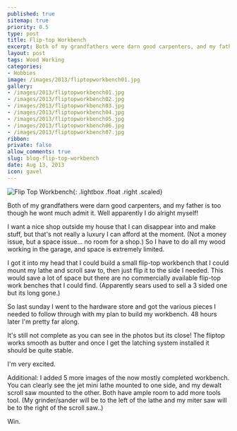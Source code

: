 ```yaml
---
published: true
sitemap: true
priority: 0.5
type: post
title: Flip-top Workbench
excerpt: Both of my grandfathers were darn good carpenters, and my father is too though he wont much admit it.  Well apparently I do alright myself!
layout: post
tags: Wood Working
categories: 
- Hobbies
image: /images/2013/fliptopworkbench01.jpg
gallery:
- /images/2013/fliptopworkbench01.jpg
- /images/2013/fliptopworkbench02.jpg
- /images/2013/fliptopworkbench03.jpg
- /images/2013/fliptopworkbench04.jpg
- /images/2013/fliptopworkbench05.jpg
- /images/2013/fliptopworkbench06.jpg
- /images/2013/fliptopworkbench07.jpg
ribbon:
private: false
allow_comments: true
slug: blog-flip-top-workbench
date: Aug 13, 2013
icon: gavel
---
```


![Flip Top Workbench](/images/2013/fliptopworkbench01.jpg){: .lightbox .float .right .scaled}

Both of my grandfathers were darn good carpenters, and my father is too though he wont much admit it.  Well apparently I do alright myself!

I want a nice shop outside my house that I can disappear into and make stuff, but that's not really a luxury I can afford at the moment. (Not a money issue, but a space issue... no room for a shop.)  So I have to do all my wood working in the garage, and space is extremely limited.

I got it into my head that I could build a small flip-top workbench that I could mount my lathe and scroll saw to, then just flip it to the side I needed.  This would save a lot of space but there are no commercially available flip-top work benches that I could find.  (Apparently sears used to sell a 3 sided one but its long gone.)

So last sunday I went to the hardware store and got the various pieces I needed to follow through with my plan to build my workbench.  48 hours later I'm pretty far along.

It's still not complete as you can see in the photos but its close!  The fliptop works smooth as butter and once I get the latching system installed it should be quite stable.

I'm very excited.

Additional:  I added 5 more images of the now mostly completed workbench.  You can clearly see the jet mini lathe mounted to one side, and my dewalt scroll saw mounted to the other.   Both have ample room to add more tools tool.  (My grinder/sander will be to the left of the lathe and my miter saw will be to the right of the scroll saw..)

Win.